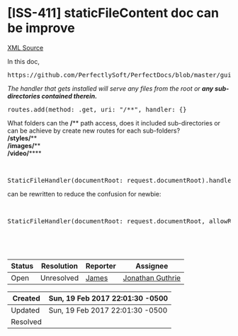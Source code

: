 # [ISS-411] staticFileContent doc can be improve

[XML Source](../xml/ISS-411.xml)
<p><p>In this doc,</p>
<div class="preformatted panel" style="border-width: 1px;"><div class="preformattedContent panelContent">
<pre>https://github.com/PerfectlySoft/PerfectDocs/blob/master/guide/staticFileContent.md</pre>
</div></div>
<p><em>The handler that gets installed will serve any files from the root or <b>any sub-directories contained therein.</b></em></p>
<div class="code panel" style="border-width: 1px;"><div class="codeContent panelContent">
<pre class="code-java">
routes.add(method: .get, uri: <span class="code-quote">"/**"</span>, handler: {}</pre>
</div></div>
<p>What folders can the <b>/</b>** path access, does it included sub-directories or can be achieve by create new routes for each sub-folders?<br/>
<b>/styles/</b>**<br/>
<b>/images/</b>**<br/>
<b>/video/</b>****</p>

<p> </p>
<div class="code panel" style="border-width: 1px;"><div class="codeContent panelContent">
<pre class="code-java">
StaticFileHandler(documentRoot: request.documentRoot).handleRequest(request: request, response: response).handle...</pre>
</div></div>
<p>can be rewritten to reduce the confusion for newbie:</p>

<p> </p>
<div class="code panel" style="border-width: 1px;"><div class="codeContent panelContent">
<pre class="code-java">
StaticFileHandler(documentRoot: request.documentRoot, allowResponseFilters: <span class="code-keyword">true</span>).handle...
</pre>
</div></div>
<p> </p>

<p> </p></p>





Status|Resolution|Reporter|Assignee
------|----------|--------|--------
Open|Unresolved|[James](Lei)|[Jonathan Guthrie]($jono)





Created|Sun, 19 Feb 2017 22:01:30 -0500
-------|--------------
Updated|Sun, 19 Feb 2017 22:01:30 -0500
Resolved|




